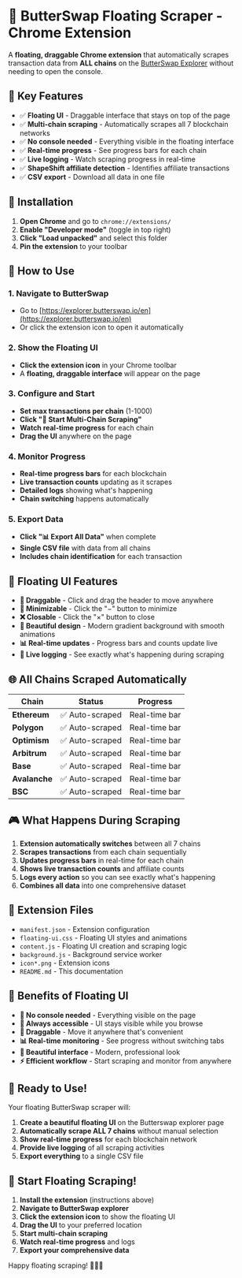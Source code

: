 # 🦋 ButterSwap Floating Scraper - Chrome Extension

A **floating, draggable Chrome extension** that automatically scrapes transaction data from **ALL chains** on the [ButterSwap Explorer](https://explorer.butterswap.io/en) without needing to open the console.

## 🚀 **Key Features**

- ✅ **Floating UI** - Draggable interface that stays on top of the page
- ✅ **Multi-chain scraping** - Automatically scrapes all 7 blockchain networks
- ✅ **No console needed** - Everything visible in the floating interface
- ✅ **Real-time progress** - See progress bars for each chain
- ✅ **Live logging** - Watch scraping progress in real-time
- ✅ **ShapeShift affiliate detection** - Identifies affiliate transactions
- ✅ **CSV export** - Download all data in one file

## 🚀 **Installation**

1. **Open Chrome** and go to `chrome://extensions/`
2. **Enable "Developer mode"** (toggle in top right)
3. **Click "Load unpacked"** and select this folder
4. **Pin the extension** to your toolbar

## 🎯 **How to Use**

### **1. Navigate to ButterSwap**
- Go to [https://explorer.butterswap.io/en](https://explorer.butterswap.io/en)
- Or click the extension icon to open it automatically

### **2. Show the Floating UI**
- **Click the extension icon** in your Chrome toolbar
- A **floating, draggable interface** will appear on the page

### **3. Configure and Start**
- **Set max transactions per chain** (1-1000)
- **Click "🚀 Start Multi-Chain Scraping"**
- **Watch real-time progress** for each chain
- **Drag the UI** anywhere on the page

### **4. Monitor Progress**
- **Real-time progress bars** for each blockchain
- **Live transaction counts** updating as it scrapes
- **Detailed logs** showing what's happening
- **Chain switching** happens automatically

### **5. Export Data**
- **Click "📊 Export All Data"** when complete
- **Single CSV file** with data from all chains
- **Includes chain identification** for each transaction

## 🔧 **Floating UI Features**

- **🎯 Draggable** - Click and drag the header to move anywhere
- **📱 Minimizable** - Click the "−" button to minimize
- **❌ Closable** - Click the "×" button to close
- **🎨 Beautiful design** - Modern gradient background with smooth animations
- **📊 Real-time updates** - Progress bars and counts update live
- **📝 Live logging** - See exactly what's happening during scraping

## 🌐 **All Chains Scraped Automatically**

| Chain | Status | Progress |
|-------|---------|----------|
| **Ethereum** | ✅ Auto-scraped | Real-time bar |
| **Polygon** | ✅ Auto-scraped | Real-time bar |
| **Optimism** | ✅ Auto-scraped | Real-time bar |
| **Arbitrum** | ✅ Auto-scraped | Real-time bar |
| **Base** | ✅ Auto-scraped | Real-time bar |
| **Avalanche** | ✅ Auto-scraped | Real-time bar |
| **BSC** | ✅ Auto-scraped | Real-time bar |

## 🎮 **What Happens During Scraping**

1. **Extension automatically switches** between all 7 chains
2. **Scrapes transactions** from each chain sequentially
3. **Updates progress bars** in real-time for each chain
4. **Shows live transaction counts** and affiliate counts
5. **Logs every action** so you can see exactly what's happening
6. **Combines all data** into one comprehensive dataset

## 📁 **Extension Files**

- `manifest.json` - Extension configuration
- `floating-ui.css` - Floating UI styles and animations
- `content.js` - Floating UI creation and scraping logic
- `background.js` - Background service worker
- `icon*.png` - Extension icons
- `README.md` - This documentation

## 🎉 **Benefits of Floating UI**

- **🚀 No console needed** - Everything visible on the page
- **📱 Always accessible** - UI stays visible while you browse
- **🎯 Draggable** - Move it anywhere that's convenient
- **📊 Real-time monitoring** - See progress without switching tabs
- **🎨 Beautiful interface** - Modern, professional look
- **⚡ Efficient workflow** - Start scraping and monitor from anywhere

## 🚀 **Ready to Use!**

Your floating ButterSwap scraper will:

1. **Create a beautiful floating UI** on the Butterswap explorer page
2. **Automatically scrape ALL 7 chains** without manual selection
3. **Show real-time progress** for each blockchain network
4. **Provide live logging** of all scraping activities
5. **Export everything** to a single CSV file

## 🎯 **Start Floating Scraping!**

1. **Install the extension** (instructions above)
2. **Navigate to ButterSwap explorer**
3. **Click the extension icon** to show the floating UI
4. **Drag the UI** to your preferred location
5. **Start multi-chain scraping**
6. **Watch real-time progress** and logs
7. **Export your comprehensive data**

Happy floating scraping! 🦋✨🚀

